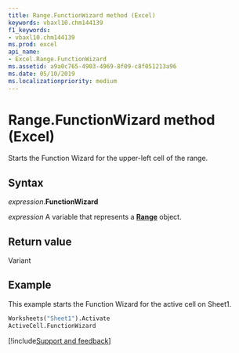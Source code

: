 ```yaml
---
title: Range.FunctionWizard method (Excel)
keywords: vbaxl10.chm144139
f1_keywords:
- vbaxl10.chm144139
ms.prod: excel
api_name:
- Excel.Range.FunctionWizard
ms.assetid: a9a0c765-4903-4969-8f09-c8f051213a96
ms.date: 05/10/2019
ms.localizationpriority: medium
---
```



# Range.FunctionWizard method (Excel)

Starts the Function Wizard for the upper-left cell of the range.


## Syntax

_expression_.**FunctionWizard**

_expression_ A variable that represents a **[Range](excel.range(object).md)** object.


## Return value

Variant


## Example

This example starts the Function Wizard for the active cell on Sheet1.

```vb
Worksheets("Sheet1").Activate 
ActiveCell.FunctionWizard
```




[!include[Support and feedback](~/includes/feedback-boilerplate.md)]